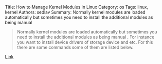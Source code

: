 Title: How to Manage Kernel Modules in Linux
Category: os
Tags: linux, kernel
Authors: sedlav
Summary: Normally kernel modules are loaded automatically but sometimes you need to install the additional modules as being manual 

> Normally kernel modules are loaded automatically but sometimes you need to install the additional modules as being manual . For instance you want to install device drivers of storage device and etc. For this there are some commands some of them are listed below.

[Link](http://www.linuxtechi.com/how-to-manage-kernel-modules-in-linux/)
